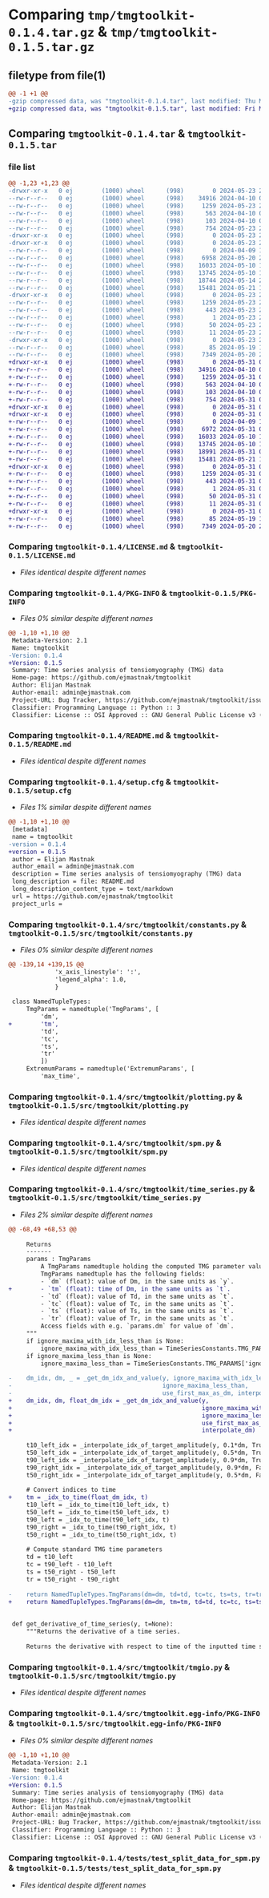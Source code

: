 # Comparing `tmp/tmgtoolkit-0.1.4.tar.gz` & `tmp/tmgtoolkit-0.1.5.tar.gz`

## filetype from file(1)

```diff
@@ -1 +1 @@
-gzip compressed data, was "tmgtoolkit-0.1.4.tar", last modified: Thu May 23 21:42:08 2024, max compression
+gzip compressed data, was "tmgtoolkit-0.1.5.tar", last modified: Fri May 31 06:23:12 2024, max compression
```

## Comparing `tmgtoolkit-0.1.4.tar` & `tmgtoolkit-0.1.5.tar`

### file list

```diff
@@ -1,23 +1,23 @@
-drwxr-xr-x   0 ej        (1000) wheel      (998)        0 2024-05-23 21:42:08.187594 tmgtoolkit-0.1.4/
--rw-r--r--   0 ej        (1000) wheel      (998)    34916 2024-04-10 06:55:31.000000 tmgtoolkit-0.1.4/LICENSE.md
--rw-r--r--   0 ej        (1000) wheel      (998)     1259 2024-05-23 21:42:08.187594 tmgtoolkit-0.1.4/PKG-INFO
--rw-r--r--   0 ej        (1000) wheel      (998)      563 2024-04-10 07:01:19.000000 tmgtoolkit-0.1.4/README.md
--rw-r--r--   0 ej        (1000) wheel      (998)      103 2024-04-10 07:09:13.000000 tmgtoolkit-0.1.4/pyproject.toml
--rw-r--r--   0 ej        (1000) wheel      (998)      754 2024-05-23 21:42:08.187594 tmgtoolkit-0.1.4/setup.cfg
-drwxr-xr-x   0 ej        (1000) wheel      (998)        0 2024-05-23 21:42:08.180928 tmgtoolkit-0.1.4/src/
-drwxr-xr-x   0 ej        (1000) wheel      (998)        0 2024-05-23 21:42:08.184261 tmgtoolkit-0.1.4/src/tmgtoolkit/
--rw-r--r--   0 ej        (1000) wheel      (998)        0 2024-04-09 14:32:51.000000 tmgtoolkit-0.1.4/src/tmgtoolkit/__init__.py
--rw-r--r--   0 ej        (1000) wheel      (998)     6958 2024-05-20 20:55:42.000000 tmgtoolkit-0.1.4/src/tmgtoolkit/constants.py
--rw-r--r--   0 ej        (1000) wheel      (998)    16033 2024-05-10 15:04:33.000000 tmgtoolkit-0.1.4/src/tmgtoolkit/plotting.py
--rw-r--r--   0 ej        (1000) wheel      (998)    13745 2024-05-10 15:04:51.000000 tmgtoolkit-0.1.4/src/tmgtoolkit/spm.py
--rw-r--r--   0 ej        (1000) wheel      (998)    18744 2024-05-14 21:23:52.000000 tmgtoolkit-0.1.4/src/tmgtoolkit/time_series.py
--rw-r--r--   0 ej        (1000) wheel      (998)    15481 2024-05-21 17:51:44.000000 tmgtoolkit-0.1.4/src/tmgtoolkit/tmgio.py
-drwxr-xr-x   0 ej        (1000) wheel      (998)        0 2024-05-23 21:42:08.187594 tmgtoolkit-0.1.4/src/tmgtoolkit.egg-info/
--rw-r--r--   0 ej        (1000) wheel      (998)     1259 2024-05-23 21:42:08.000000 tmgtoolkit-0.1.4/src/tmgtoolkit.egg-info/PKG-INFO
--rw-r--r--   0 ej        (1000) wheel      (998)      443 2024-05-23 21:42:08.000000 tmgtoolkit-0.1.4/src/tmgtoolkit.egg-info/SOURCES.txt
--rw-r--r--   0 ej        (1000) wheel      (998)        1 2024-05-23 21:42:08.000000 tmgtoolkit-0.1.4/src/tmgtoolkit.egg-info/dependency_links.txt
--rw-r--r--   0 ej        (1000) wheel      (998)       50 2024-05-23 21:42:08.000000 tmgtoolkit-0.1.4/src/tmgtoolkit.egg-info/requires.txt
--rw-r--r--   0 ej        (1000) wheel      (998)       11 2024-05-23 21:42:08.000000 tmgtoolkit-0.1.4/src/tmgtoolkit.egg-info/top_level.txt
-drwxr-xr-x   0 ej        (1000) wheel      (998)        0 2024-05-23 21:42:08.187594 tmgtoolkit-0.1.4/tests/
--rw-r--r--   0 ej        (1000) wheel      (998)       85 2024-05-19 13:02:48.000000 tmgtoolkit-0.1.4/tests/test_mwe.py
--rw-r--r--   0 ej        (1000) wheel      (998)     7349 2024-05-20 20:56:27.000000 tmgtoolkit-0.1.4/tests/test_split_data_for_spm.py
+drwxr-xr-x   0 ej        (1000) wheel      (998)        0 2024-05-31 06:23:12.420205 tmgtoolkit-0.1.5/
+-rw-r--r--   0 ej        (1000) wheel      (998)    34916 2024-04-10 06:55:31.000000 tmgtoolkit-0.1.5/LICENSE.md
+-rw-r--r--   0 ej        (1000) wheel      (998)     1259 2024-05-31 06:23:12.420205 tmgtoolkit-0.1.5/PKG-INFO
+-rw-r--r--   0 ej        (1000) wheel      (998)      563 2024-04-10 07:01:19.000000 tmgtoolkit-0.1.5/README.md
+-rw-r--r--   0 ej        (1000) wheel      (998)      103 2024-04-10 07:09:13.000000 tmgtoolkit-0.1.5/pyproject.toml
+-rw-r--r--   0 ej        (1000) wheel      (998)      754 2024-05-31 06:23:12.420205 tmgtoolkit-0.1.5/setup.cfg
+drwxr-xr-x   0 ej        (1000) wheel      (998)        0 2024-05-31 06:23:12.413538 tmgtoolkit-0.1.5/src/
+drwxr-xr-x   0 ej        (1000) wheel      (998)        0 2024-05-31 06:23:12.416872 tmgtoolkit-0.1.5/src/tmgtoolkit/
+-rw-r--r--   0 ej        (1000) wheel      (998)        0 2024-04-09 14:32:51.000000 tmgtoolkit-0.1.5/src/tmgtoolkit/__init__.py
+-rw-r--r--   0 ej        (1000) wheel      (998)     6972 2024-05-31 06:12:51.000000 tmgtoolkit-0.1.5/src/tmgtoolkit/constants.py
+-rw-r--r--   0 ej        (1000) wheel      (998)    16033 2024-05-10 15:04:33.000000 tmgtoolkit-0.1.5/src/tmgtoolkit/plotting.py
+-rw-r--r--   0 ej        (1000) wheel      (998)    13745 2024-05-10 15:04:51.000000 tmgtoolkit-0.1.5/src/tmgtoolkit/spm.py
+-rw-r--r--   0 ej        (1000) wheel      (998)    18991 2024-05-31 06:20:41.000000 tmgtoolkit-0.1.5/src/tmgtoolkit/time_series.py
+-rw-r--r--   0 ej        (1000) wheel      (998)    15481 2024-05-21 17:51:44.000000 tmgtoolkit-0.1.5/src/tmgtoolkit/tmgio.py
+drwxr-xr-x   0 ej        (1000) wheel      (998)        0 2024-05-31 06:23:12.416872 tmgtoolkit-0.1.5/src/tmgtoolkit.egg-info/
+-rw-r--r--   0 ej        (1000) wheel      (998)     1259 2024-05-31 06:23:12.000000 tmgtoolkit-0.1.5/src/tmgtoolkit.egg-info/PKG-INFO
+-rw-r--r--   0 ej        (1000) wheel      (998)      443 2024-05-31 06:23:12.000000 tmgtoolkit-0.1.5/src/tmgtoolkit.egg-info/SOURCES.txt
+-rw-r--r--   0 ej        (1000) wheel      (998)        1 2024-05-31 06:23:12.000000 tmgtoolkit-0.1.5/src/tmgtoolkit.egg-info/dependency_links.txt
+-rw-r--r--   0 ej        (1000) wheel      (998)       50 2024-05-31 06:23:12.000000 tmgtoolkit-0.1.5/src/tmgtoolkit.egg-info/requires.txt
+-rw-r--r--   0 ej        (1000) wheel      (998)       11 2024-05-31 06:23:12.000000 tmgtoolkit-0.1.5/src/tmgtoolkit.egg-info/top_level.txt
+drwxr-xr-x   0 ej        (1000) wheel      (998)        0 2024-05-31 06:23:12.416872 tmgtoolkit-0.1.5/tests/
+-rw-r--r--   0 ej        (1000) wheel      (998)       85 2024-05-19 13:02:48.000000 tmgtoolkit-0.1.5/tests/test_mwe.py
+-rw-r--r--   0 ej        (1000) wheel      (998)     7349 2024-05-20 20:56:27.000000 tmgtoolkit-0.1.5/tests/test_split_data_for_spm.py
```

### Comparing `tmgtoolkit-0.1.4/LICENSE.md` & `tmgtoolkit-0.1.5/LICENSE.md`

 * *Files identical despite different names*

### Comparing `tmgtoolkit-0.1.4/PKG-INFO` & `tmgtoolkit-0.1.5/PKG-INFO`

 * *Files 0% similar despite different names*

```diff
@@ -1,10 +1,10 @@
 Metadata-Version: 2.1
 Name: tmgtoolkit
-Version: 0.1.4
+Version: 0.1.5
 Summary: Time series analysis of tensiomyography (TMG) data
 Home-page: https://github.com/ejmastnak/tmgtoolkit
 Author: Elijan Mastnak
 Author-email: admin@ejmastnak.com
 Project-URL: Bug Tracker, https://github.com/ejmastnak/tmgtoolkit/issues
 Classifier: Programming Language :: Python :: 3
 Classifier: License :: OSI Approved :: GNU General Public License v3 (GPLv3)
```

### Comparing `tmgtoolkit-0.1.4/README.md` & `tmgtoolkit-0.1.5/README.md`

 * *Files identical despite different names*

### Comparing `tmgtoolkit-0.1.4/setup.cfg` & `tmgtoolkit-0.1.5/setup.cfg`

 * *Files 1% similar despite different names*

```diff
@@ -1,10 +1,10 @@
 [metadata]
 name = tmgtoolkit
-version = 0.1.4
+version = 0.1.5
 author = Elijan Mastnak
 author_email = admin@ejmastnak.com
 description = Time series analysis of tensiomyography (TMG) data
 long_description = file: README.md
 long_description_content_type = text/markdown
 url = https://github.com/ejmastnak/tmgtoolkit
 project_urls =
```

### Comparing `tmgtoolkit-0.1.4/src/tmgtoolkit/constants.py` & `tmgtoolkit-0.1.5/src/tmgtoolkit/constants.py`

 * *Files 0% similar despite different names*

```diff
@@ -139,14 +139,15 @@
             'x_axis_linestyle': ':',
             'legend_alpha': 1.0,
             }
 
 class NamedTupleTypes:
     TmgParams = namedtuple('TmgParams', [
         'dm',
+        'tm',
         'td',
         'tc',
         'ts',
         'tr'
         ])
     ExtremumParams = namedtuple('ExtremumParams', [
         'max_time',
```

### Comparing `tmgtoolkit-0.1.4/src/tmgtoolkit/plotting.py` & `tmgtoolkit-0.1.5/src/tmgtoolkit/plotting.py`

 * *Files identical despite different names*

### Comparing `tmgtoolkit-0.1.4/src/tmgtoolkit/spm.py` & `tmgtoolkit-0.1.5/src/tmgtoolkit/spm.py`

 * *Files identical despite different names*

### Comparing `tmgtoolkit-0.1.4/src/tmgtoolkit/time_series.py` & `tmgtoolkit-0.1.5/src/tmgtoolkit/time_series.py`

 * *Files 2% similar despite different names*

```diff
@@ -68,49 +68,53 @@
 
     Returns
     -------
     params : TmgParams
         A TmgParams namedtuple holding the computed TMG parameter values. The
         TmgParams namedtuple has the following fields:
         - `dm` (float): value of Dm, in the same units as `y`.
+        - `tm` (float): time of Dm, in the same units as `t`.
         - `td` (float): value of Td, in the same units as `t`.
         - `tc` (float): value of Tc, in the same units as `t`.
         - `ts` (float): value of Ts, in the same units as `t`.
         - `tr` (float): value of Tr, in the same units as `t`.
         Access fields with e.g. `params.dm` for value of `dm`.
     """
     if ignore_maxima_with_idx_less_than is None:
         ignore_maxima_with_idx_less_than = TimeSeriesConstants.TMG_PARAMS['ignore_maxima_with_idx_less_than']
     if ignore_maxima_less_than is None:
         ignore_maxima_less_than = TimeSeriesConstants.TMG_PARAMS['ignore_maxima_less_than']
 
-    dm_idx, dm, _ = _get_dm_idx_and_value(y, ignore_maxima_with_idx_less_than,
-                                          ignore_maxima_less_than,
-                                          use_first_max_as_dm, interpolate_dm)
+    dm_idx, dm, float_dm_idx = _get_dm_idx_and_value(y,
+                                                     ignore_maxima_with_idx_less_than,
+                                                     ignore_maxima_less_than,
+                                                     use_first_max_as_dm,
+                                                     interpolate_dm)
 
     t10_left_idx = _interpolate_idx_of_target_amplitude(y, 0.1*dm, True)
     t50_left_idx = _interpolate_idx_of_target_amplitude(y, 0.5*dm, True)
     t90_left_idx = _interpolate_idx_of_target_amplitude(y, 0.9*dm, True)
     t90_right_idx = _interpolate_idx_of_target_amplitude(y, 0.9*dm, False, start_search_at_idx=dm_idx)
     t50_right_idx = _interpolate_idx_of_target_amplitude(y, 0.5*dm, False, start_search_at_idx=dm_idx)
 
     # Convert indices to time
+    tm = _idx_to_time(float_dm_idx, t)
     t10_left = _idx_to_time(t10_left_idx, t)
     t50_left = _idx_to_time(t50_left_idx, t)
     t90_left = _idx_to_time(t90_left_idx, t)
     t90_right = _idx_to_time(t90_right_idx, t)
     t50_right = _idx_to_time(t50_right_idx, t)
 
     # Compute standard TMG time parameters
     td = t10_left
     tc = t90_left - t10_left
     ts = t50_right - t50_left
     tr = t50_right - t90_right
 
-    return NamedTupleTypes.TmgParams(dm=dm, td=td, tc=tc, ts=ts, tr=tr)
+    return NamedTupleTypes.TmgParams(dm=dm, tm=tm, td=td, tc=tc, ts=ts, tr=tr)
 
 
 def get_derivative_of_time_series(y, t=None):
     """Returns the derivative of a time series.
 
     Returns the derivative with respect to time of the inputted time series.
```

### Comparing `tmgtoolkit-0.1.4/src/tmgtoolkit/tmgio.py` & `tmgtoolkit-0.1.5/src/tmgtoolkit/tmgio.py`

 * *Files identical despite different names*

### Comparing `tmgtoolkit-0.1.4/src/tmgtoolkit.egg-info/PKG-INFO` & `tmgtoolkit-0.1.5/src/tmgtoolkit.egg-info/PKG-INFO`

 * *Files 0% similar despite different names*

```diff
@@ -1,10 +1,10 @@
 Metadata-Version: 2.1
 Name: tmgtoolkit
-Version: 0.1.4
+Version: 0.1.5
 Summary: Time series analysis of tensiomyography (TMG) data
 Home-page: https://github.com/ejmastnak/tmgtoolkit
 Author: Elijan Mastnak
 Author-email: admin@ejmastnak.com
 Project-URL: Bug Tracker, https://github.com/ejmastnak/tmgtoolkit/issues
 Classifier: Programming Language :: Python :: 3
 Classifier: License :: OSI Approved :: GNU General Public License v3 (GPLv3)
```

### Comparing `tmgtoolkit-0.1.4/tests/test_split_data_for_spm.py` & `tmgtoolkit-0.1.5/tests/test_split_data_for_spm.py`

 * *Files identical despite different names*

